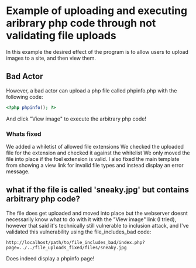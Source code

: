 # Example of uploading and executing aribrary php code through not validating file uploads

In this example the desired effect of the program is to allow users to upload images to a site, and then view them.

## Bad Actor

However, a bad actor can upload a php file called phpinfo.php with the following code:

```php
<?php phpinfo(); ?>
```

And click "View image" to execute the arbitrary php code!

### Whats fixed

We added a whiletist of allowed file extensions
We checked the uploaded file for the extension and checked it against the whitelist
We only moved the file into place if the foel extension is valid.
I also fixed the main template from showing a view link for invalid file types and instead display an error message.

## what if the file is called 'sneaky.jpg' but contains arbitrary php code?

The file does get uploaded and moved into place but the webserver doesnt necessarily know what to do with it with the "View image" link (I tried), however that said it's technically still vulnerable to inclusion attack, and I've validated this vulnerability using the file_includes_bad code:

```
http://localhost/path/to/file_includes_bad/index.php?page=../../file_uploads_fixed/files/sneaky.jpg
```

Does indeed display a phpinfo page!

